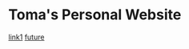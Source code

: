 # Toma's Personal Website

[link1](https://tomaitagaki.github.io/personal-website/)
[future](https://www.tomaitagaki.com)
